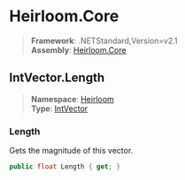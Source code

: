 # Heirloom.Core

> **Framework**: .NETStandard,Version=v2.1  
> **Assembly**: [Heirloom.Core][0]  

## IntVector.Length

> **Namespace**: [Heirloom][0]  
> **Type**: [IntVector][1]  

### Length

Gets the magnitude of this vector.

```cs
public float Length { get; }
```

[0]: ../../../Heirloom.Core.md
[1]: ../IntVector.md
